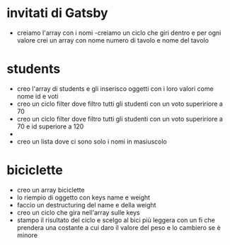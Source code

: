 # invitati di Gatsby

- creiamo l'array con i nomi
  -creiamo un ciclo che giri dentro e per ogni valore crei un array con nome numero di tavolo e nome del tavolo

# students

- creo l'array di students e gli inserisco oggetti con i loro valori come nome id e voti
- creo un ciclo filter dove filtro tutti gli studenti con un voto supeririore a 70
- creo un ciclo filter dove filtro tutti gli studenti con un voto supeririore a 70 e id superiore a 120
-
- creo un lista dove ci sono solo i nomi in masiuscolo

# biciclette

- creo un array biciclette
- lo riempio di oggetto con keys name e weight
- faccio un destructuring del name e della weight
- creo un ciclo che gira nell'array sulle keys
- stampo il risultato del ciclo e scelgo al bici più leggera con un fi che prendera una costante a cui daro il valore del peso e lo cambiero se è minore
